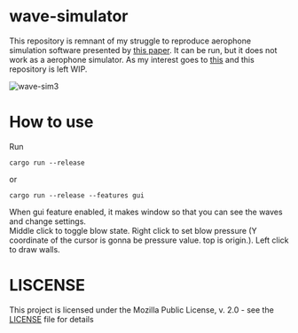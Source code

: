 # wave-simulator

This repository is remnant of my struggle to reproduce aerophone simulation software presented by [this paper](https://www.microsoft.com/en-us/research/wp-content/uploads/2016/10/Aerophones.pdf).
It can be run, but it does not work as a aerophone simulator. As my interest goes to [this](https://github.com/kazzix14/raytrace-reverb) and this repository is left WIP.

![wave-sim3](https://user-images.githubusercontent.com/29710855/104088201-6193ed80-52a8-11eb-8ff3-e09289732460.gif)

# How to use

Run

    cargo run --release

or

    cargo run --release --features gui

When gui feature enabled, it makes window so that you can see the waves and change settings.  
Middle click to toggle blow state. Right click to set blow pressure (Y coordinate of the cursor is gonna be pressure value. top is origin.). Left click to draw walls.

# LISCENSE

This project is licensed under the Mozilla Public License, v. 2.0 - see the [LICENSE](LICENSE) file for details
